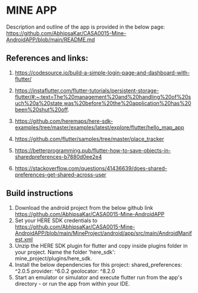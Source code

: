 # MINE APP

Description and outline of the app is provided in the below page:
https://github.com/AbhipsaKar/CASA0015-Mine-AndroidAPP/blob/main/README.md


## References and links:
1. https://codesource.io/build-a-simple-login-page-and-dashboard-with-flutter/
		
2. https://instaflutter.com/flutter-tutorials/persistent-storage-flutter/#:~:text=The%20management%20and%20handling%20of%20such%20a%20state,was%20before%20the%20application%20has%20been%20shut%20off.
			
3. https://github.com/heremaps/here-sdk-examples/tree/master/examples/latest/explore/flutter/hello_map_app
		
4. https://github.com/flutter/samples/tree/master/place_tracker
		
5. https://betterprogramming.pub/flutter-how-to-save-objects-in-sharedpreferences-b7880d0ee2e4
		
6. https://stackoverflow.com/questions/41436639/does-shared-preferences-get-shared-across-user


## Build instructions
1. Download the android project from the below github link
    https://github.com/AbhipsaKar/CASA0015-Mine-AndroidAPP
2. Set your HERE SDK credentials to
    https://github.com/AbhipsaKar/CASA0015-Mine-AndroidAPP/blob/main/MineProject/android/app/src/main/AndroidManifest.xml
3. Unzip the HERE SDK plugin for flutter and copy inside plugins folder in your project. Name the folder 'here_sdk': mine_project/plugins/here_sdk.
4. Install the below dependencies for this project:
    shared_preferences: ^2.0.5
    provider: ^6.0.2
    geolocator: ^8.2.0
5. Start an emulator or simulator and execute flutter run from the app's directory - or run the app from within your IDE.




